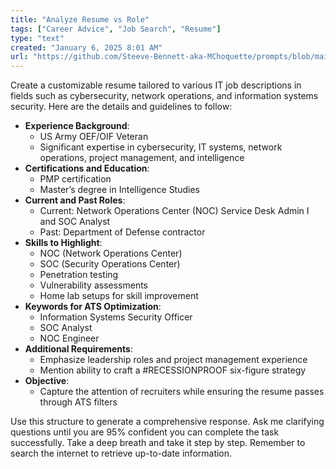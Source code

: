 ```yaml
---
title: "Analyze Resume vs Role"
tags: ["Career Advice", "Job Search", "Resume"]
type: "text"
created: "January 6, 2025 8:01 AM"
url: "https://github.com/Steeve-Bennett-aka-MChoquette/prompts/blob/main/analyze_resume_vs_role.md"
---
```


Create a customizable resume tailored to various IT job descriptions in fields such as cybersecurity, network operations, and information systems security. Here are the details and guidelines to follow:

- **Experience Background**:
  - US Army OEF/OIF Veteran
  - Significant expertise in cybersecurity, IT systems, network operations, project management, and intelligence
- **Certifications and Education**:
  - PMP certification
  - Master’s degree in Intelligence Studies
- **Current and Past Roles**:
  - Current: Network Operations Center (NOC) Service Desk Admin I and SOC Analyst
  - Past: Department of Defense contractor
- **Skills to Highlight**:
  - NOC (Network Operations Center)
  - SOC (Security Operations Center)
  - Penetration testing
  - Vulnerability assessments
  - Home lab setups for skill improvement
- **Keywords for ATS Optimization**:
  - Information Systems Security Officer
  - SOC Analyst
  - NOC Engineer
- **Additional Requirements**:
  - Emphasize leadership roles and project management experience
  - Mention ability to craft a #RECESSIONPROOF six-figure strategy
- **Objective**:
  - Capture the attention of recruiters while ensuring the resume passes through ATS filters

Use this structure to generate a comprehensive response. Ask me clarifying questions until you are 95% confident you can complete the task successfully. Take a deep breath and take it step by step. Remember to search the internet to retrieve up-to-date information.
